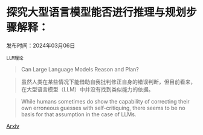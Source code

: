 # 探究大型语言模型能否进行推理与规划步骤解释：

发布时间：2024年03月06日

`LLM理论`

> Can Large Language Models Reason and Plan?

> 虽然人类在某些情况下能借助自我批判修正自身的错误判断，但目前看来，在大型语言模型（LLM）中并没有找到类似能力的依据。

> While humans sometimes do show the capability of correcting their own erroneous guesses with self-critiquing, there seems to be no basis for that assumption in the case of LLMs.

[Arxiv](https://arxiv.org/abs/2403.04121)